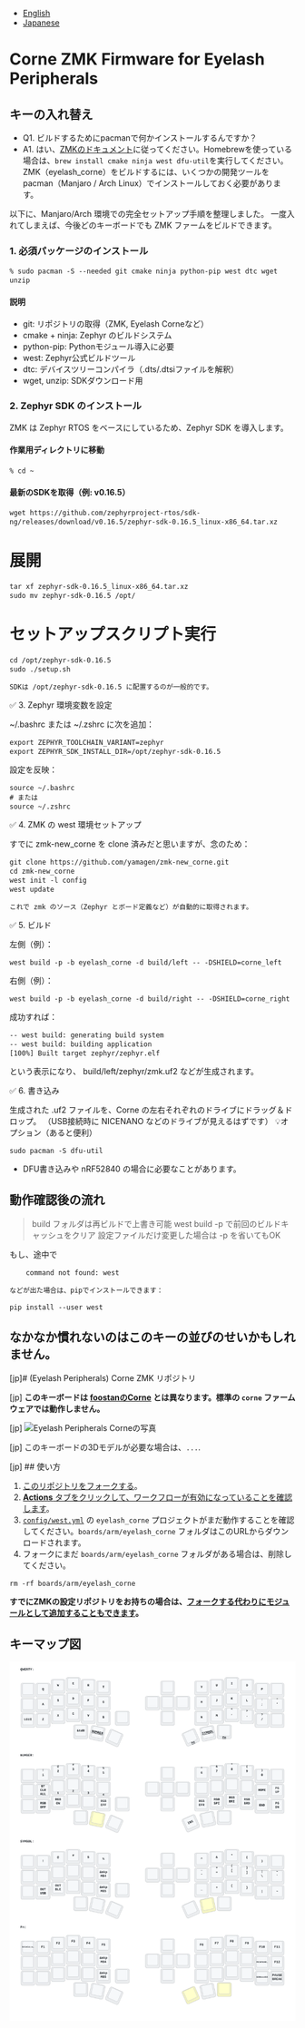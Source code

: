 - [English](README_EN.md)
- [Japanese](README-jp.md)

# Corne ZMK Firmware for Eyelash Peripherals
## キーの入れ替え

- Q1. ビルドするためにpacmanで何かインストールするんですか？
- A1. はい、[ZMKのドキュメント](https://zmk.dev/docs/getting-started/installation#installing-on-macos)に従ってください。Homebrewを使っている場合は、`brew install cmake ninja west dfu-util`を実行してください。
ZMK（eyelash_corne）をビルドするには、いくつかの開発ツールを pacman（Manjaro / Arch Linux）でインストールしておく必要があります。

以下に、Manjaro/Arch 環境での完全セットアップ手順を整理しました。
一度入れてしまえば、今後どのキーボードでも ZMK ファームをビルドできます。

### 1. 必須パッケージのインストール

```
% sudo pacman -S --needed git cmake ninja python-pip west dtc wget unzip
```

#### 説明
- git: リポジトリの取得（ZMK, Eyelash Corneなど）
- cmake + ninja: Zephyr のビルドシステム
- python-pip: Pythonモジュール導入に必要
- west: Zephyr公式ビルドツール
- dtc: デバイスツリーコンパイラ（.dts/.dtsiファイルを解釈）
- wget, unzip: SDKダウンロード用

### 2. Zephyr SDK のインストール

ZMK は Zephyr RTOS をベースにしているため、Zephyr SDK を導入します。

#### 作業用ディレクトリに移動
```
% cd ~
```

#### 最新のSDKを取得（例: v0.16.5）

```
wget https://github.com/zephyrproject-rtos/sdk-ng/releases/download/v0.16.5/zephyr-sdk-0.16.5_linux-x86_64.tar.xz
```

# 展開
```
tar xf zephyr-sdk-0.16.5_linux-x86_64.tar.xz
sudo mv zephyr-sdk-0.16.5 /opt/
```

# セットアップスクリプト実行
```
cd /opt/zephyr-sdk-0.16.5
sudo ./setup.sh
```

    SDKは /opt/zephyr-sdk-0.16.5 に配置するのが一般的です。

✅ 3. Zephyr 環境変数を設定

~/.bashrc または ~/.zshrc に次を追加：

```
export ZEPHYR_TOOLCHAIN_VARIANT=zephyr
export ZEPHYR_SDK_INSTALL_DIR=/opt/zephyr-sdk-0.16.5
```

設定を反映：

```
source ~/.bashrc
# または
source ~/.zshrc
```

✅ 4. ZMK の west 環境セットアップ

すでに zmk-new_corne を clone 済みだと思いますが、念のため：

```
git clone https://github.com/yamagen/zmk-new_corne.git
cd zmk-new_corne
west init -l config
west update
```

    これで zmk のソース（Zephyr とボード定義など）が自動的に取得されます。

✅ 5. ビルド

左側（例）：

```
west build -p -b eyelash_corne -d build/left -- -DSHIELD=corne_left
```

右側（例）：

```
west build -p -b eyelash_corne -d build/right -- -DSHIELD=corne_right
```

成功すれば：

```
-- west build: generating build system
-- west build: building application
[100%] Built target zephyr/zephyr.elf
```

という表示になり、
build/left/zephyr/zmk.uf2 などが生成されます。

✅ 6. 書き込み

生成された .uf2 ファイルを、Corne の左右それぞれのドライブにドラッグ＆ドロップ。
（USB接続時に NICENANO などのドライブが見えるはずです）
💡オプション（あると便利）

```
sudo pacman -S dfu-util
```
- DFU書き込みや nRF52840 の場合に必要なことがあります。

## 動作確認後の流れ

> build フォルダは再ビルドで上書き可能
> west build -p で前回のビルドキャッシュをクリア
> 設定ファイルだけ変更した場合は -p を省いてもOK

もし、途中で

```
    command not found: west
```
    などが出た場合は、pipでインストールできます：

```
pip install --user west
```
なかなか慣れないのはこのキーの並びのせいかもしれません。
---

[jp]# (Eyelash Peripherals) Corne ZMK リポジトリ

[jp] **このキーボードは [foostanのCorne](https://github.com/foostan/crkbd) とは異なります。標準の `corne` ファームウェアでは動作しません。**

[jp] ![Eyelash Peripherals Corneの写真](https://ae01.alicdn.com/kf/Sa797fee25edd44248fbfdb0e13d44e00B.jpg)

[jp] このキーボードの3Dモデルが必要な場合は、`...`.

[jp] ## 使い方

1. [このリポジトリをフォークする](https://docs.github.com/ja/get-started/quickstart/fork-a-repo#forking-a-repository)。
2. [**Actions** タブをクリックして、ワークフローが有効になっていることを確認します](https://docs.github.com/ja/actions/managing-workflow-runs-and-deployments/managing-workflow-runs/disabling-and-enabling-a-workflow#enabling-a-workflow)。
3. [`config/west.yml`](config/west.yml) の `eyelash_corne` プロジェクトがまだ動作することを確認してください。`boards/arm/eyelash_corne` フォルダはこのURLからダウンロードされます。
4. フォークにまだ `boards/arm/eyelash_corne` フォルダがある場合は、削除してください。
```
rm -rf boards/arm/eyelash_corne
```

**すでにZMKの設定リポジトリをお持ちの場合は、[フォークする代わりにモジュールとして追加することもできます](https://zmk.dev/docs/features/modules#building-with-modules)。**

## キーマップ図

![config/eyelash_corne.keymapの図](keymap-drawer/eyelash_corne.svg "generated by @caksoylar's Keymap Drawer")
